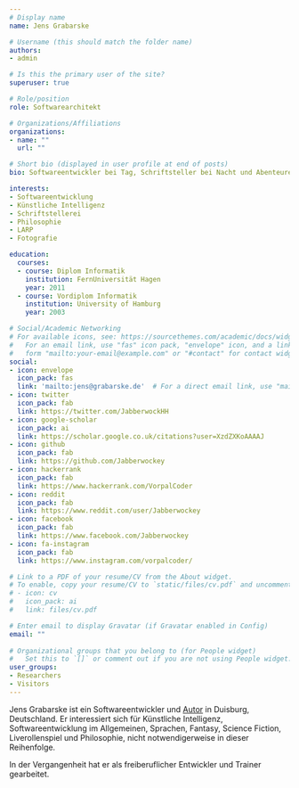 ```yaml
---
# Display name
name: Jens Grabarske

# Username (this should match the folder name)
authors:
- admin

# Is this the primary user of the site?
superuser: true

# Role/position
role: Softwarearchitekt

# Organizations/Affiliations
organizations:
- name: ""
  url: ""

# Short bio (displayed in user profile at end of posts)
bio: Softwareentwickler bei Tag, Schriftsteller bei Nacht und Abenteurer in meiner Freizeit.

interests:
- Softwareentwicklung
- Künstliche Intelligenz
- Schriftstellerei
- Philosophie
- LARP
- Fotografie

education:
  courses:
  - course: Diplom Informatik
    institution: FernUniversität Hagen
    year: 2011
  - course: Vordiplom Informatik
    institution: University of Hamburg
    year: 2003

# Social/Academic Networking
# For available icons, see: https://sourcethemes.com/academic/docs/widgets/#icons
#   For an email link, use "fas" icon pack, "envelope" icon, and a link in the
#   form "mailto:your-email@example.com" or "#contact" for contact widget.
social:
- icon: envelope
  icon_pack: fas
  link: 'mailto:jens@grabarske.de'  # For a direct email link, use "mailto:test@example.org".
- icon: twitter
  icon_pack: fab
  link: https://twitter.com/JabberwockHH
- icon: google-scholar
  icon_pack: ai
  link: https://scholar.google.co.uk/citations?user=XzdZXKoAAAAJ
- icon: github
  icon_pack: fab
  link: https://github.com/Jabberwockey
- icon: hackerrank
  icon_pack: fab
  link: https://www.hackerrank.com/VorpalCoder
- icon: reddit
  icon_pack: fab
  link: https://www.reddit.com/user/Jabberwockey
- icon: facebook
  icon_pack: fab
  link: https://www.facebook.com/Jabberwockey
- icon: fa-instagram
  icon_pack: fab
  link: https://www.instagram.com/vorpalcoder/

# Link to a PDF of your resume/CV from the About widget.
# To enable, copy your resume/CV to `static/files/cv.pdf` and uncomment the lines below.  
# - icon: cv
#   icon_pack: ai
#   link: files/cv.pdf

# Enter email to display Gravatar (if Gravatar enabled in Config)
email: ""
  
# Organizational groups that you belong to (for People widget)
#   Set this to `[]` or comment out if you are not using People widget.  
user_groups:
- Researchers
- Visitors
---
```


Jens Grabarske ist ein Softwareentwickler und [Autor](https://geschichten.grabarske.de/) in Duisburg, Deutschland. Er interessiert sich für Künstliche
Intelligenz, Softwareentwicklung im Allgemeinen, Sprachen, Fantasy, Science Fiction, Liverollenspiel und
Philosophie, nicht notwendigerweise in dieser Reihenfolge.

In der Vergangenheit hat er als freiberuflicher Entwickler und Trainer gearbeitet.

